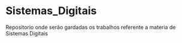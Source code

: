 # Sistemas_Digitais
Repositorio onde serão gardadas os trabalhos referente a materia de Sistemas Digitais
